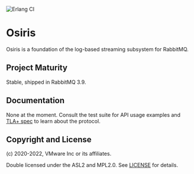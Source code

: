 ![Erlang CI](https://github.com/rabbitmq/osiris/workflows/Erlang%20CI/badge.svg)

# Osiris

Osiris is a foundation of the log-based streaming subsystem for RabbitMQ.

## Project Maturity

Stable, shipped in RabbitMQ 3.9.

## Documentation

None at the moment. Consult the test suite for API usage examples
and [TLA+ spec](./tla) to learn about the protocol.

## Copyright and License

(c) 2020-2022, VMware Inc or its affiliates.

Double licensed under the ASL2 and MPL2.0.
See [LICENSE](./LICENSE) for details.
